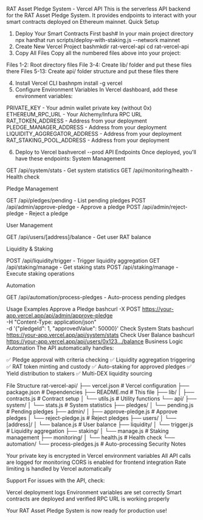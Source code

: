 RAT Asset Pledge System - Vercel API
This is the serverless API backend for the RAT Asset Pledge System. It provides endpoints to interact with your smart contracts deployed on Ethereum mainnet.
Quick Setup
1. Deploy Your Smart Contracts First
bash# In your main project directory
npx hardhat run scripts/deploy-with-staking.js --network mainnet
2. Create New Vercel Project
bashmkdir rat-vercel-api
cd rat-vercel-api
3. Copy All Files
Copy all the numbered files above into your project:

Files 1-2: Root directory files
File 3-4: Create lib/ folder and put these files there
Files 5-13: Create api/ folder structure and put these files there

4. Install Vercel CLI
bashnpm install -g vercel
5. Configure Environment Variables
In Vercel dashboard, add these environment variables:

PRIVATE_KEY - Your admin wallet private key (without 0x)
ETHEREUM_RPC_URL - Your Alchemy/Infura RPC URL
RAT_TOKEN_ADDRESS - Address from your deployment
PLEDGE_MANAGER_ADDRESS - Address from your deployment
LIQUIDITY_AGGREGATOR_ADDRESS - Address from your deployment
RAT_STAKING_POOL_ADDRESS - Address from your deployment

6. Deploy to Vercel
bashvercel --prod
API Endpoints
Once deployed, you'll have these endpoints:
System Management

GET /api/system/stats - Get system statistics
GET /api/monitoring/health - Health check

Pledge Management

GET /api/pledges/pending - List pending pledges
POST /api/admin/approve-pledge - Approve a pledge
POST /api/admin/reject-pledge - Reject a pledge

User Management

GET /api/users/[address]/balance - Get user RAT balance

Liquidity & Staking

POST /api/liquidity/trigger - Trigger liquidity aggregation
GET /api/staking/manage - Get staking stats
POST /api/staking/manage - Execute staking operations

Automation

GET /api/automation/process-pledges - Auto-process pending pledges

Usage Examples
Approve a Pledge
bashcurl -X POST https://your-app.vercel.app/api/admin/approve-pledge \
  -H "Content-Type: application/json" \
  -d '{"pledgeId": 1, "approvedValue": 50000}'
Check System Stats
bashcurl https://your-app.vercel.app/api/system/stats
Check User Balance
bashcurl https://your-app.vercel.app/api/users/0x123.../balance
Business Logic Automation
The API automatically handles:

✅ Pledge approval with criteria checking
✅ Liquidity aggregation triggering
✅ RAT token minting and custody
✅ Auto-staking for approved pledges
✅ Yield distribution to stakers
✅ Multi-DEX liquidity sourcing

File Structure
rat-vercel-api/
├── vercel.json                     # Vercel configuration
├── package.json                    # Dependencies
├── README.md                       # This file
├── lib/
│   ├── contracts.js               # Contract setup
│   └── utils.js                   # Utility functions
└── api/
    ├── system/
    │   └── stats.js               # System statistics
    ├── pledges/
    │   └── pending.js             # Pending pledges
    ├── admin/
    │   ├── approve-pledge.js      # Approve pledges
    │   └── reject-pledge.js       # Reject pledges
    ├── users/
    │   └── [address]/
    │       └── balance.js         # User balance
    ├── liquidity/
    │   └── trigger.js             # Liquidity aggregation
    ├── staking/
    │   └── manage.js              # Staking management
    ├── monitoring/
    │   └── health.js              # Health check
    └── automation/
        └── process-pledges.js     # Auto-processing
Security Notes

Your private key is encrypted in Vercel environment variables
All API calls are logged for monitoring
CORS is enabled for frontend integration
Rate limiting is handled by Vercel automatically

Support
For issues with the API, check:

Vercel deployment logs
Environment variables are set correctly
Smart contracts are deployed and verified
RPC URL is working properly

Your RAT Asset Pledge System is now ready for production use!